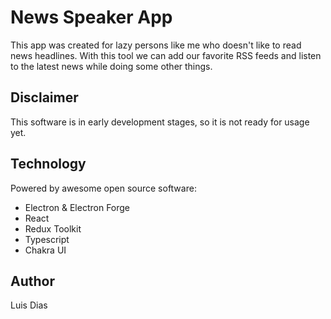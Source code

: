 # News Speaker App

This app was created for lazy persons like me who doesn't like to read news headlines. With this tool we can add our favorite RSS feeds and listen to the latest news while doing some other things.

## Disclaimer

This software is in early development stages, so it is not ready for usage yet.

## Technology

Powered by awesome open source software:

- Electron & Electron Forge
- React
- Redux Toolkit
- Typescript
- Chakra UI

## Author

Luis Dias